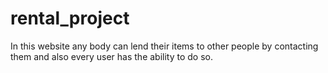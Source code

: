 # rental_project

In this website any body can lend their items to other people by contacting them and also every user has the ability to do so. 
